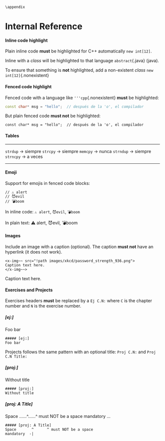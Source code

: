 ```{=latex}
\appendix
```

# Internal Reference

#### Inline code highlight

Plain inline code **must** be highlighted for C++ automatically `new int[12]`.

Inline with a *class* will be highlighted to that language
`abstract`{.java} (java).

To ensure that something is **not** highlighted, add a non-existent
*class* `new int[12]`{.nonexistent}

#### Fenced code highlight

Fenced code with a language like `'''cpp`{.nonexistent} **must** be highlighted:

```cpp
const char* msg = "hello";  // después de la 'o', el compilador
```

But plain fenced code **must not** be highlighted:

```
const char* msg = "hello";  // después de la 'o', el compilador
```

#### Tables

---------------------   ---------------------   -----------------
`strdup`  →  siempre    `strcpy`  →  siempre    `memcpy` →  nunca
`strndup` →  siempre    `strncpy` →  a veces
---------------------   ---------------------   -----------------

#### Emoji

Support for emojis in fenced code blocks:

```
// ⚠ alert
// 😈evil
// 💣boom
```

In inline code: `⚠ alert`, `😈evil`, `💣boom`

In plain text: ⚠ alert, 😈evil, 💣boom

#### Images

Include an image with a caption (optional). The caption **must not**
have an hyperlink (it does not work).

```
<x-img~~ src="!path images/xkcd/password_strength_936.png">
Caption text here.
</x-img~~>
```

<x-img src="!path images/xkcd/password_strength_936.png">
Caption text here.
</x-img>

#### Exercises and Projects

Exercises headers **must** be replaced by a `Ej C.N:` where `C` is the
chapter number and `N` is the exercise number.

##### [ej:]
Foo bar

```
##### [ej:]
Foo bar
```

Projects follows the same pattern with an optional title: `Proj C.N:` and
`Proj C.N Title:`

##### [proj:]
Without title

```
##### [proj:]
Without title
```

##### [proj: A Title]
Space ......^......^ must NOT be a space
mandatory ...

```
##### [proj: A Title]
Space       ^      ^ must NOT be a space
mandatory  -|
```
